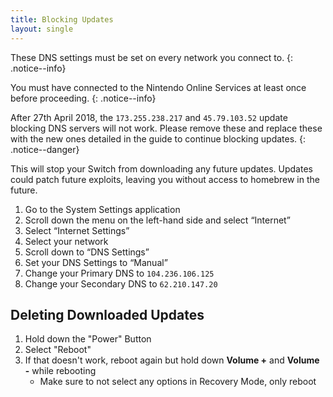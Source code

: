 ```yaml
---
title: Blocking Updates
layout: single
---
```


These DNS settings must be set on every network you connect to.
{: .notice--info}

You must have connected to the Nintendo Online Services at least once before proceeding.
{: .notice--info}

After 27th April 2018, the `173.255.238.217` and `45.79.103.52` update blocking DNS servers will not work. Please remove these and replace these with the new ones detailed in the guide to continue blocking updates.
{: .notice--danger}

This will stop your Switch from downloading any future updates. Updates could patch future exploits, leaving you without access to homebrew in the future.

1. Go to the System Settings application
2. Scroll down the menu on the left-hand side and select “Internet”
3. Select “Internet Settings”
4. Select your network
5. Scroll down to “DNS Settings”
6. Set your DNS Settings to “Manual”
7. Change your Primary DNS to `104.236.106.125`
8. Change your Secondary DNS to `62.210.147.20`

## Deleting Downloaded Updates

1. Hold down the "Power" Button
2. Select "Reboot"
3. If that doesn't work, reboot again but hold down **Volume +** and **Volume -** while rebooting
	- Make sure to not select any options in Recovery Mode, only reboot
